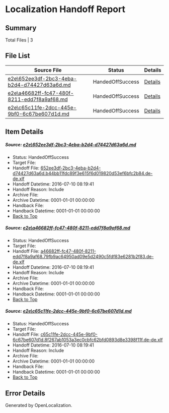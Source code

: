 # <a name='report-top'></a> Localization Handoff Report

## Summary
 Total Files | 3

## File List
 Source File | Status | Details 
 ----------- | ------ | ------- 
 [e2e\652ee3df-2bc3-4eba-b2d4-d74427d63a6d.md](https://github.com/OpenLocalizationTestOrg/oltest/blob/b5645538b4ff58ce2a7a1b869e67e5cb1e0a70f0/e2e/652ee3df-2bc3-4eba-b2d4-d74427d63a6d.md) | HandedOffSuccess | [Details](#71b2d255a6045f799554c6c27d7f405d0a32a12e1)
 [e2e\a46682ff-fc47-480f-8211-edd7f8a9af68.md](https://github.com/OpenLocalizationTestOrg/oltest/blob/e19d0c8cf0b76839feb052a27a01d6f795f6dcce/e2e/a46682ff-fc47-480f-8211-edd7f8a9af68.md) | HandedOffSuccess | [Details](#5e2e90244186606987f195c47cac6410ce4d29602)
 [e2e\c65c11fe-2dcc-445e-9bf0-6c67be607d1d.md](https://github.com/OpenLocalizationTestOrg/oltest/blob/e19d0c8cf0b76839feb052a27a01d6f795f6dcce/e2e/c65c11fe-2dcc-445e-9bf0-6c67be607d1d.md) | HandedOffSuccess | [Details](#a6b4d764f0502896bf49e68cb08ce8e639862dea3)

## Item Details
##### <a name='71b2d255a6045f799554c6c27d7f405d0a32a12e1'></a> Source: [e2e\652ee3df-2bc3-4eba-b2d4-d74427d63a6d.md](https://github.com/OpenLocalizationTestOrg/oltest/blob/b5645538b4ff58ce2a7a1b869e67e5cb1e0a70f0/e2e/652ee3df-2bc3-4eba-b2d4-d74427d63a6d.md)
* Status: HandedOffSuccess
* Target File: 
* Handoff File: [652ee3df-2bc3-4eba-b2d4-d74427d63a6d.b44bb11fdc89f3e615f6d019820d53ef6bfc2b84.de-de.xlf](https://github.com/OpenLocalizationTestOrg/olhandoff-e2e/blob/5a0616bd5ebfb1c921a62ea0d739e125bb38a7be/ol-handoff/OpenLocalizationTestOrg/oltest-dede-fly/ci/652ee3df-2bc3-4eba-b2d4-d74427d63a6d.b44bb11fdc89f3e615f6d019820d53ef6bfc2b84.de-de.xlf)
* Handoff Datetime: 2016-07-10 08:19:41
* Handoff Reason: Include
* Archive File: 
* Archive Datetime: 0001-01-01 00:00:00
* Handback File: 
* Handback Datetime: 0001-01-01 00:00:00
* [Back to Top](#report-top)

##### <a name='5e2e90244186606987f195c47cac6410ce4d29602'></a> Source: [e2e\a46682ff-fc47-480f-8211-edd7f8a9af68.md](https://github.com/OpenLocalizationTestOrg/oltest/blob/e19d0c8cf0b76839feb052a27a01d6f795f6dcce/e2e/a46682ff-fc47-480f-8211-edd7f8a9af68.md)
* Status: HandedOffSuccess
* Target File: 
* Handoff File: [a46682ff-fc47-480f-8211-edd7f8a9af68.79fb9ac64950ad09e5d2490c5fdf83e6281b2f83.de-de.xlf](https://github.com/OpenLocalizationTestOrg/olhandoff-e2e/blob/5a0616bd5ebfb1c921a62ea0d739e125bb38a7be/ol-handoff/OpenLocalizationTestOrg/oltest-dede-fly/ci/a46682ff-fc47-480f-8211-edd7f8a9af68.79fb9ac64950ad09e5d2490c5fdf83e6281b2f83.de-de.xlf)
* Handoff Datetime: 2016-07-10 08:19:41
* Handoff Reason: Include
* Archive File: 
* Archive Datetime: 0001-01-01 00:00:00
* Handback File: 
* Handback Datetime: 0001-01-01 00:00:00
* [Back to Top](#report-top)

##### <a name='a6b4d764f0502896bf49e68cb08ce8e639862dea3'></a> Source: [e2e\c65c11fe-2dcc-445e-9bf0-6c67be607d1d.md](https://github.com/OpenLocalizationTestOrg/oltest/blob/e19d0c8cf0b76839feb052a27a01d6f795f6dcce/e2e/c65c11fe-2dcc-445e-9bf0-6c67be607d1d.md)
* Status: HandedOffSuccess
* Target File: 
* Handoff File: [c65c11fe-2dcc-445e-9bf0-6c67be607d1d.8f267ab1053a3ec0cbfc62bfd0893d8e3398f11f.de-de.xlf](https://github.com/OpenLocalizationTestOrg/olhandoff-e2e/blob/5a0616bd5ebfb1c921a62ea0d739e125bb38a7be/ol-handoff/OpenLocalizationTestOrg/oltest-dede-fly/ci/c65c11fe-2dcc-445e-9bf0-6c67be607d1d.8f267ab1053a3ec0cbfc62bfd0893d8e3398f11f.de-de.xlf)
* Handoff Datetime: 2016-07-10 08:19:41
* Handoff Reason: Include
* Archive File: 
* Archive Datetime: 0001-01-01 00:00:00
* Handback File: 
* Handback Datetime: 0001-01-01 00:00:00
* [Back to Top](#report-top)


## Error Details

Generated by OpenLocalization.
